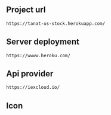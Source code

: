 ## Project url 
`https://tanat-us-stock.herokuapp.com/`

## Server deployment
`https://wwww.heroku.com/`

## Api provider
`https://iexcloud.io/`

## Icon


